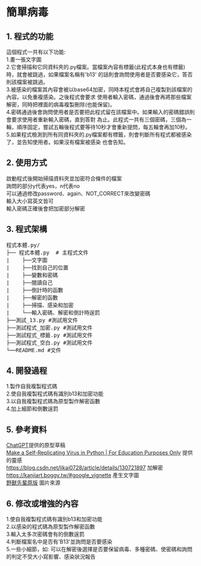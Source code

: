 # 簡單病毒
## 1. 程式的功能
這個程式一共有以下功能:  
  1.畫一張文字圖  
  2.它會掃描和它同資料夾的.py檔案。當檔案內容有標籤(此程式本身也有標籤)時，就會被跳過，如果檔案名稱有'b13'
  的話則會詢問使用者是否要感染它，答否則該檔案被跳過。  
  3.被感染的檔案其內容會被以base64加密，同時本程式會將自己複製到該檔案的內容。以免重複感染。之後程式會要求
  使用者輸入密碼，通過後會再將那些檔案解密，同時把裡面的病毒複製刪除(也能保留)。  
  4.密碼通過後會詢問使用者是否要把此程式留在該檔案中。如果輸入的密碼錯誤則會要求使用者重新輸入密碼，直到答對
  為止。此程式一共有三個密碼，三個為一輪，順序固定，嘗試五輪後程式要等待10秒才會重新提問，每五輪會再加10秒。  
  5.如果程式檢測到所有同資料夾的.py檔案都有標籤，則會判斷所有程式都被感染了，並告知使用者。如果沒有檔案被感染
  也會告知。  
## 2. 使用方式
  啟動程式後開始掃描資料夾並加密符合條件的檔案  
  詢問的部分y代表yes，n代表no  
  可以通過修改password、again、NOT_CORRECT來改變密碼  
  輸入大小寫英文皆可  
  輸入密碼正確後會把加密部分解密  
## 3. 程式架構
<pre>
程式本體.py/
├── 程式本體.py  # 主程式文件
|    ├──文字圖
|    ├──找到自己的位置
|    ├──變數和密碼
|    ├──閱讀自己
|    ├──倒計時的函數
|    ├──解密的函數
|    ├──掃描、感染和加密
|    └──輸入密碼、解密和倒計時逞罰
├──測試_13.py #測試用文件
├──測試程式_加密.py #測試用文件
├──測試程式_標籤.py #測試用文件
├──測試程式_空白.py #測試用文件
└──README.md #文件
</pre>
## 4. 開發過程
1.製作自我複製程式碼  
2.使自我複製程式碼有識別b13和加密功能  
3.以自我複製程式碼為原型製作解密函數  
4.加上細節和倒數逞罰  
## 5. 參考資料
[ChatGPT](https://chatgpt.com/c/674daab3-5bd0-800a-91be-4e02d3e93b0c)提供的原型草稿  
[Make a Self-Replicating Virus in Python | For Education Purposes Only](https://infosecwriteups.com/make-a-self-replicating-virus-in-python-bb29404e3f6b) 提供的靈感  
https://blog.csdn.net/likai0728/article/details/130721897 加解密  
https://kanjiart.boggy.tw/#google_vignette 產生文字圖  
[野獸先輩原版](https://www.google.com/url?sa=i&url=https%3A%2F%2Fwww.youtube.com%2Fwatch%3Fv%3DjH-7BpVbUIs&psig=AOvVaw1TpkiaQ_XxFfzc4By2_DEx&ust=1735059649221000&source=images&cd=vfe&opi=89978449&ved=0CBcQjhxqFwoTCOjU_IKvvooDFQAAAAAdAAAAABAU) 圖片來源  
## 6. 修改或增強的內容
1.使自我複製程式碼有識別b13和加密功能  
2.以感染的程式碼為原型製作解密函數  
3.輸入太多次密碼會有的倒數逞罰  
4.判斷檔案名中是否有'B13'並詢問是否要感染  
5.一些小細節，如: 可以在解密後選擇是否要保留病毒、多種密碼、使密碼和詢問的判定不受大小寫影響、感染狀況報告
